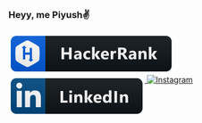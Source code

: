 ### Heyy, me Piyush✌
<a href="https://www.hackerrank.com/kumarpiyush25777">
    <img src="https://github.com/MikeCodesDotNET/ColoredBadges/blob/master/svg/dev/services/hackerrank.svg" alt="hackerrank" style="vertical-align:top; margin:6px 4px">
</a> 
<a href="https://www.linkedin.com/in/piyush-kumar-28958b200">
    <img src="https://github.com/MikeCodesDotNET/ColoredBadges/blob/master/svg/social/linkedin.svg" alt="gitter" style="vertical-align:top; margin:6px 4px">
</a>
<a href="https://www.instagram.com/piyush168713">
    <img src="https://akm-img-a-in.tosshub.com/indiatoday/images/story/202104/alexander-shatov-71Qk8ODIBko-u_1200x768.jpeg?EaYSp6vO3B_eUQ9MkiQDf08fKZyjc4iF&size=770:433" alt="Instagram" style="vertical-align:top; margin:0.000000000000000000000000000001px 0.000000000000000000000000000001px">
</a>
